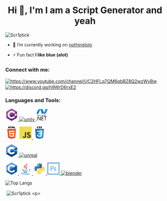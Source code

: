 <h1 align="center">Hi 👋, I'm I am a Script Generator and yeah</h1>
<p align="left"> <img src="https://komarev.com/ghpvc/?username=Scr1ptick&label=Profile%20views&color=0e75b6&style=flat-square&logo=appveyor" alt="Scr1ptick" /> </p>

- 🔭 I’m currently working on [nothinglolo](https://www.youtube.com/channel/UC2HFLq7QM6qbBZ8Q2wzWyBw)

- ⚡ Fun fact **I like blue (alot)**

<h3 align="left">Connect with me:</h3>
<p align="left">
<!--yt--><a href="https://www.youtube.com/channel/UC2HFLq7QM6qbBZ8Q2wzWyBw" target="blank"><img align="center" src="https://raw.githubusercontent.com/rahuldkjain/github-profile-readme-generator/master/src/images/icons/Social/youtube.svg" alt="https://www.youtube.com/channel/UC2HFLq7QM6qbBZ8Q2wzWyBw" height="30" width="40" /></a>
  
<!--discord--><a href="https://discord.gg/h9WrD6rxE2" target="blank"><img align="center" src="https://raw.githubusercontent.com/rahuldkjain/github-profile-readme-generator/master/src/images/icons/Social/discord.svg" alt="https://discord.gg/h9WrD6rxE2" height="30" width="40" /></a>
</p>

<h3 align="left">Languages and Tools:</h3>
<p align="left"> 
  
<!--cs--><a href="https://www.w3schools.com/cs/" target="_blank" rel="noreferrer"> <img src="https://raw.githubusercontent.com/devicons/devicon/master/icons/csharp/csharp-original.svg" alt="csharp" width="40" height="40"/> </a> 
  
<!--unity--></a> <a href="https://unity.com/" target="_blank" rel="noreferrer"> <img src="https://www.vectorlogo.zone/logos/unity3d/unity3d-icon.svg" alt="unity" width="40" height="40"/> </a> 
  
<!--dotnet-->  <a href="https://dotnet.microsoft.com/" target="_blank" rel="noreferrer"> <img src="https://raw.githubusercontent.com/devicons/devicon/master/icons/dot-net/dot-net-original-wordmark.svg" alt="dotnet" width="40" height="40"/> </a> 
  
<!--html-->  <p href="https://www.w3.org/html/" target="_blank" rel="noreferrer"> <img src="https://raw.githubusercontent.com/devicons/devicon/master/icons/html5/html5-original-wordmark.svg" alt="html5" width="40" height="40"/> </a> 

<!--JavaScript--><a href="https://developer.mozilla.org/en-US/docs/Web/JavaScript" target="_blank" rel="noreferrer"> <img src="https://raw.githubusercontent.com/devicons/devicon/master/icons/javascript/javascript-original.svg" alt="javascript" width="40" height="40"/> </a> 

<!--css-->  <a align="left"> <a href="https://www.w3schools.com/css/" target="_blank" rel="noreferrer"> <img src="https://raw.githubusercontent.com/devicons/devicon/master/icons/css3/css3-original-wordmark.svg" alt="css3" width="40" height="40"/> </a> </p>
  
<!--cpp--><a href="https://www.w3schools.com/cpp/" target="_blank" rel="noreferrer"> <img src="https://raw.githubusercontent.com/devicons/devicon/master/icons/cplusplus/cplusplus-original.svg" alt="cplusplus" width="40" height="40"/> </a> 

<!--unrealengine--><a href="https://unrealengine.com/" target="_blank" rel="noreferrer"> <img src="https://raw.githubusercontent.com/kenangundogan/fontisto/036b7eca71aab1bef8e6a0518f7329f13ed62f6b/icons/svg/brand/unreal-engine.svg" alt="unreal" width="40" height="40"/> </a> </p>
  
<!--c--><a href="https://www.cprogramming.com/" target="_blank" rel="noreferrer"> <img src="https://raw.githubusercontent.com/devicons/devicon/master/icons/c/c-original.svg" alt="c" width="40" height="40"/> </a>

<!--java--><a href="https://www.java.com" target="_blank" rel="noreferrer"> <img src="https://raw.githubusercontent.com/devicons/devicon/master/icons/java/java-original.svg" alt="java" width="40" height="40"/> </a> 

<!--python--><a href="https://www.python.org" target="_blank" rel="noreferrer"> <img src="https://raw.githubusercontent.com/devicons/devicon/master/icons/python/python-original.svg" alt="python" width="40" height="40"/>
  
<!--photoshop--><a href="https://www.photoshop.com/en" target="_blank" rel="noreferrer"> <img src="https://raw.githubusercontent.com/devicons/devicon/master/icons/photoshop/photoshop-line.svg" alt="photoshop" width="40" height="40"/> </a>
  
<!--blender--><a href="https://www.blender.org/" target="_blank" rel="noreferrer"> <img src="https://download.blender.org/branding/community/blender_community_badge_white.svg" alt="blender" width="40" height="40"/> </a> 

![Top Langs](https://github-readme-stats.vercel.app/api/top-langs/?username=Scr1ptick&theme=dark)

<!--stats--><p>&nbsp;<img align="center" src="https://github-readme-stats.vercel.app/api?username=Scr1ptick&show_icons=true&locale=en&theme=dark" alt="Scr1ptick
" /></p>

